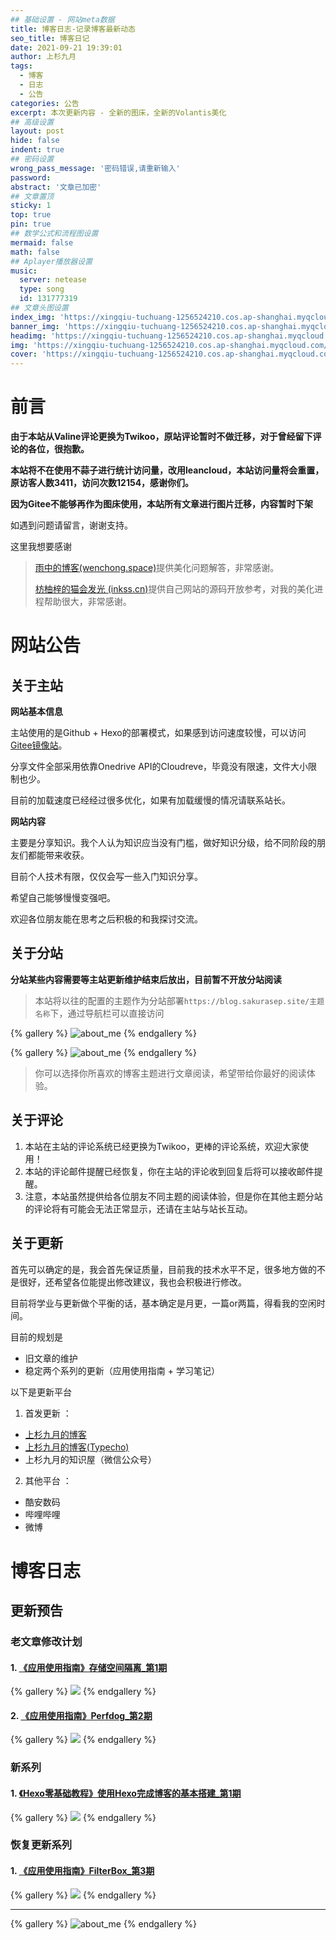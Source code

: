 ```yaml
---
## 基础设置 - 网站meta数据
title: 博客日志-记录博客最新动态
seo_title: 博客日记
date: 2021-09-21 19:39:01
author: 上杉九月
tags:
  - 博客
  - 日志
  - 公告
categories: 公告
excerpt: 本次更新内容 - 全新的图床，全新的Volantis美化
## 高级设置
layout: post
hide: false
indent: true
## 密码设置
wrong_pass_message: '密码错误,请重新输入'
password: 
abstract: '文章已加密'
## 文章置顶
sticky: 1
top: true
pin: true
## 数学公式和流程图设置
mermaid: false
math: false
## Aplayer播放器设置
music:
  server: netease
  type: song
  id: 131777319
## 文章头图设置
index_img: 'https://xingqiu-tuchuang-1256524210.cos.ap-shanghai.myqcloud.com/5199/Hexo_About.jpg'
banner_img: 'https://xingqiu-tuchuang-1256524210.cos.ap-shanghai.myqcloud.com/5199/Hexo_About.jpg'
headimg: 'https://xingqiu-tuchuang-1256524210.cos.ap-shanghai.myqcloud.com/5199/Hexo_About.jpg' 
img: 'https://xingqiu-tuchuang-1256524210.cos.ap-shanghai.myqcloud.com/5199/Hexo_About.jpg' 
cover: 'https://xingqiu-tuchuang-1256524210.cos.ap-shanghai.myqcloud.com/5199/Hexo_About.jpg'
---
```

# 前言
**由于本站从Valine评论更换为Twikoo，原站评论暂时不做迁移，对于曾经留下评论的各位，很抱歉。**

**本站将不在使用不蒜子进行统计访问量，改用leancloud，本站访问量将会重置，原访客人数3411，访问次数12154，感谢你们。**

**因为Gitee不能够再作为图床使用，本站所有文章进行图片迁移，内容暂时下架**

如遇到问题请留言，谢谢支持。

这里我想要感谢

> [雨中的博客(wenchong.space)](http://wenchong.space/)提供美化问题解答，非常感谢。
>
> [枋柚梓的猫会发光 (inkss.cn)](https://inkss.cn/)提供自己网站的源码开放参考，对我的美化进程帮助很大，非常感谢。

# 网站公告

## 关于主站

**网站基本信息**

主站使用的是Github + Hexo的部署模式，如果感到访问速度较慢，可以访问[Gitee镜像站](https://sakurasep.gitee.io)。

分享文件全部采用依靠Onedrive API的Cloudreve，毕竟没有限速，文件大小限制也少。

目前的加载速度已经经过很多优化，如果有加载缓慢的情况请联系站长。

**网站内容**

主要是分享知识。我个人认为知识应当没有门槛，做好知识分级，给不同阶段的朋友们都能带来收获。

目前个人技术有限，仅仅会写一些入门知识分享。

希望自己能够慢慢变强吧。

欢迎各位朋友能在思考之后积极的和我探讨交流。

## 关于分站

**分站某些内容需要等主站更新维护结束后放出，目前暂不开放分站阅读**

> 本站将以往的配置的主题作为分站部署`https://blog.sakurasep.site/主题名称`下，通过导航栏可以直接访问


{% gallery  %}
![about_me](https://xingqiu-tuchuang-1256524210.cos.ap-shanghai.myqcloud.com/5199/Hexo_About/1.jpg)
{% endgallery %}

{% gallery  %}
![about_me](https://xingqiu-tuchuang-1256524210.cos.ap-shanghai.myqcloud.com/5199/Hexo_About/2.jpg)
{% endgallery %}
> 你可以选择你所喜欢的博客主题进行文章阅读，希望带给你最好的阅读体验。

## 关于评论

1. 本站在主站的评论系统已经更换为Twikoo，更棒的评论系统，欢迎大家使用！
2. 本站的评论邮件提醒已经恢复，你在主站的评论收到回复后将可以接收邮件提醒。
3. 注意，本站虽然提供给各位朋友不同主题的阅读体验，但是你在其他主题分站的评论将有可能会无法正常显示，还请在主站与站长互动。

## 关于更新

首先可以确定的是，我会首先保证质量，目前我的技术水平不足，很多地方做的不是很好，还希望各位能提出修改建议，我也会积极进行修改。

目前将学业与更新做个平衡的话，基本确定是月更，一篇or两篇，得看我的空闲时间。

目前的规划是

* 旧文章的维护
* 稳定两个系列的更新（应用使用指南 + 学习笔记）

以下是更新平台

1. 首发更新 ：

* [上杉九月的博客](https://blog.sakurasep.site/)
* [上杉九月的博客(Typecho)](https://blog.sakurasep.club) 
* 上杉九月的知识屋（微信公众号）

2. 其他平台 ：

* 酷安数码 
* 哔哩哔哩
* 微博

# 博客日志

## 更新预告 

### 老文章修改计划

#### 1. [《应用使用指南》存储空间隔离_第1期]()

{% gallery  %}
![](https://xingqiu-tuchuang-1256524210.cos.ap-shanghai.myqcloud.com/5199/RedirectStorage/IndexImg.png)
{% endgallery  %}

#### 2. [《应用使用指南》Perfdog_第2期]()

{% gallery  %}
![](https://xingqiu-tuchuang-1256524210.cos.ap-shanghai.myqcloud.com/5199/PerfDog/IndexImg.png)
{% endgallery  %}

### 新系列

#### 1. [《Hexo零基础教程》使用Hexo完成博客的基本搭建_第1期]()

{% gallery  %}
![](https://xingqiu-tuchuang-1256524210.cos.ap-shanghai.myqcloud.com/5199/Hexo/IndexImg.png)
{% endgallery  %}

### 恢复更新系列

#### 1. [《应用使用指南》FilterBox_第3期]()
{% gallery  %}
![](https://xingqiu-tuchuang-1256524210.cos.ap-shanghai.myqcloud.com/5199/FilterBox/IndexImg.jpg)
{% endgallery  %}

---

{% gallery  %}
![about_me](https://xingqiu-tuchuang-1256524210.cos.ap-shanghai.myqcloud.com/5199/about_me.png)
{% endgallery  %}
